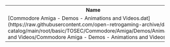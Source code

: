 <table>
<tr><th>Name</th><th>Size</th></tr>
<tr><td>
[Commodore Amiga - Demos - Animations and Videos.dat](https://raw.githubusercontent.com/open-retrogaming-archive/dat-catalog/main/root/basic/TOSEC/Commodore/Amiga/Demos/Animations and Videos/Commodore Amiga - Demos - Animations and Videos.dat)
</td><td>408193</td></tr>
</table>

